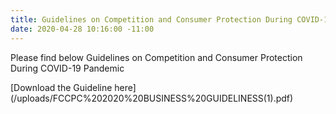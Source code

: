 ```yaml
---
title: Guidelines on Competition and Consumer Protection During COVID-19 Pandemic
date: 2020-04-28 10:16:00 -11:00
---
```


Please find below Guidelines on Competition and Consumer Protection During COVID-19 Pandemic

[Download the Guideline here]
(/uploads/FCCPC%202020%20BUSINESS%20GUIDELINESS(1).pdf)